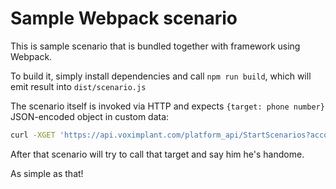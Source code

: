 # Sample Webpack scenario

This is sample scenario that is bundled together with framework using 
Webpack.

To build it, simply install dependencies and call `npm run build`,
which will emit result into `dist/scenario.js`

The scenario itself is invoked via HTTP and expects `{target: phone number}`
JSON-encoded object in custom data:

```bash
curl -XGET 'https://api.voximplant.com/platform_api/StartScenarios?account_id=%ACCOUNT ID%&api_key=%API KEY%&rule_id=%RULEID%&script_custom_data=\{"target":"%PHONE NUMBER%"\}'
```

After that scenario will try to call that target and say him he's handome.

As simple as that!
